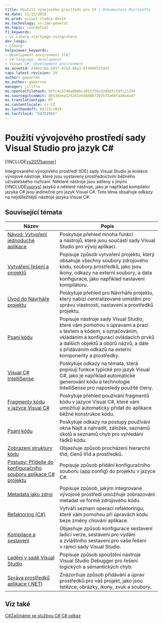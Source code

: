 ```yaml
---
title: Použití vývojového prostředí pro C# | Dokumentace Microsoftu
ms.date: 11/15/2016
ms.prod: visual-studio-dev14
ms.technology: vs-ide-general
ms.topic: conceptual
f1_keywords:
- vs.csharp.startpage.usingcsharp
dev_langs:
- CSharp
helpviewer_keywords:
- development environment [C#]
- C# language, development
- Visual C#, development environment
ms.assetid: e10e2cba-641f-47a3-88a3-6748965254d7
caps.latest.revision: 29
author: gewarren
ms.author: gewarren
manager: jillfra
ms.openlocfilehash: bffc4c5740ad006ca851f56cd2db8fcfdfc21294
ms.sourcegitcommit: 8b538eea125241e9d6d8b7297b72a66faa9a4a47
ms.translationtype: MT
ms.contentlocale: cs-CZ
ms.lasthandoff: 01/23/2019
ms.locfileid: "54752955"
---
```

# <a name="using-the-visual-studio-development-environment-for-c"></a>Použití vývojového prostředí sady Visual Studio pro jazyk C# #
[!INCLUDE[vs2017banner](../includes/vs2017banner.md)]

Integrovaného vývojového prostředí (IDE) sady Visual Studio je kolekce vývojové nástroje, které jsou vystaveny prostřednictvím běžného uživatelského rozhraní. Některé nástroje jsou sdíleny s jinými [!INCLUDE[vsprvs](../includes/vsprvs-md.md)] jazyků a některé nástroje, jako je například kompilátor jazyka C# jsou jedinečné pro jazyk Visual C#. Toto téma obsahuje odkazy na nejdůležitější nástroje jazyka Visual C#.

## <a name="related-topics"></a>Související témata

|Název|Popis|
|-----------|-----------------|
|[Návod: Vytvoření jednoduché aplikace](../ide/walkthrough-create-a-simple-application-with-visual-csharp-or-visual-basic.md)|Poskytuje přehled mnoha funkcí a nástrojů, které jsou součástí sady Visual Studio pro vývoj aplikací.|
|[Vytváření řešení a projektů](../ide/creating-solutions-and-projects.md)|Popisuje způsob vytvoření projektu, který obsahuje všechny soubory zdrojového kódu, soubory prostředků, jako jsou ikony, odkazy na externí soubory, a data konfigurace, jako například nastavení kompilátoru.|
|[Úvod do Návrháře projektu](http://msdn.microsoft.com/898dd854-c98d-430c-ba1b-a913ce3c73d7)|Poskytuje přehled pro Návrháře projektu, který nabízí centralizované umístění pro správu vlastností, nastavení a prostředků projektu.|
|[Psaní kódu](../ide/writing-code-in-the-code-and-text-editor.md)|Popisuje nástroje sady Visual Studio, které vám pomohou s úpravami a prací s textem a kódem, s označováním, vkládáním a konfigurací ovládacích prvků a dalších objektů a oborů názvů, a dále s přidáváním odkazů na externí komponenty a prostředky.|
|[Visual C# IntelliSense](../ide/visual-csharp-intellisense.md)|Poskytuje odkazy na témata, která popisují funkce typické pro jazyk Visual C#, jako je například automatické generování kódu a technologie IntelliSense pro naposledy použité členy.|
|[Fragmenty kódu v jazyce Visual C#](../ide/visual-csharp-code-snippets.md)|Poskytuje přehled používání fragmentů kódu v jazyce Visual C#, které vám umožňují automaticky přidat do aplikace běžné konstrukce kódu.|
|[Psaní kódu](../ide/writing-code-in-the-code-and-text-editor.md)|Poskytuje odkazy na postupy používání okna Najít a nahradit, záložek, seznamů úkolů a seznamů chyb pro vyhledání řádků kódu.|
|[Zobrazení struktury kódu](../ide/viewing-the-structure-of-code.md)|Objasňuje způsob procházení hierarchií tříd, členů tříd a prostředků.|
|[Postupy: Přidejte do konfiguračního souboru aplikace C# projektu](../csharp-ide/how-to-add-an-application-configuration-file-to-a-csharp-project.md)|Popisuje způsob přidání konfiguračního souboru (app.config) do projektu v jazyce C#.|
|[Metadata jako zdroj](../csharp-ide/metadata-as-source.md)|Popisuje způsob, jakým integrované vývojové prostředí umožňuje zobrazování metadat ve formě zdrojového kódu.|
|[Refaktoring (C#)](../csharp-ide/refactoring-csharp.md)|Vytváří seznam operací refaktoringu, které vám pomohou při úpravách kódu beze změny chování aplikace.|
|[Kompilace a sestavení](../ide/compiling-and-building-in-visual-studio.md)|Objasňuje způsob konfigurace sestavení ladící verze, sestavení pro vydání a zvláštního sestavení pro vaše řešení v rámci sady Visual Studio.|
|[Ladění v sadě Visual Studio](../debugger/debugging-in-visual-studio.md)|Popisuje způsob spouštění nástroje Visual Studio Debugger pro řešení logických a sémantických chyb.|
|[Správa prostředků aplikace (.NET)](../ide/managing-application-resources-dotnet.md)|Znázorňuje způsob přidávání a úprav prostředků pro váš projekt, jako jsou řetězce, obrázky, ikony, zvuk a soubory.|

## <a name="see-also"></a>Viz také
 [C#](http://msdn.microsoft.com/library/7f4f8103-7068-4f1d-92c7-3c4519b6edbc)[Začínáme se službou C# ](http://msdn.microsoft.com/library/d6ec050f-3956-4737-8030-a4fa3521d29f) [ C# odkaz](http://msdn.microsoft.com/library/06de3167-c16c-4e1a-b3c5-c27841d4569a)